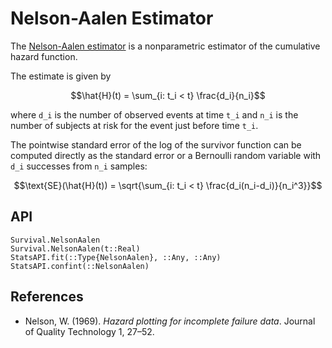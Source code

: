# Nelson-Aalen Estimator

The [Nelson-Aalen estimator](https://en.wikipedia.org/wiki/Nelson%E2%80%93Aalen_estimator)
is a nonparametric estimator of the cumulative hazard function.

The estimate is given by

```math
\hat{H}(t) = \sum_{i: t_i < t} \frac{d_i}{n_i}
```

where ``d_i`` is the number of observed events at time ``t_i`` and ``n_i`` is the
number of subjects at risk for the event just before time ``t_i``.

The pointwise standard error of the log of the survivor function can be computed
directly as the standard error or a Bernoulli random variable with ``d_i`` successes
from ``n_i`` samples:

```math
\text{SE}(\hat{H}(t)) = \sqrt{\sum_{i: t_i < t} \frac{d_i(n_i-d_i)}{n_i^3}}
```

## API

```@docs
Survival.NelsonAalen
Survival.NelsonAalen(t::Real)
StatsAPI.fit(::Type{NelsonAalen}, ::Any, ::Any)
StatsAPI.confint(::NelsonAalen)
```

## References

* Nelson, W. (1969). *Hazard plotting for incomplete failure data*.
  Journal of Quality Technology 1, 27–52.
